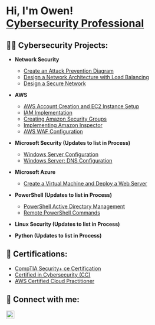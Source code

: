 <h1>Hi, I'm Owen! <br/><a href="https://www.linkedin.com/in/owen-richards-jr/">Cybersecurity Professional</a>

<h2>👨‍💻 Cybersecurity Projects:</h2>

- <b>Network Security</b>
  - [Create an Attack Prevention Diagram](https://github.com/owen-rich/Network-Security/blob/main/Lab%201%20attack%20prevention%20diagram.drawio.png)
  - [Design a Network Architecture with Load Balancing](https://github.com/owen-rich/Network-Security/blob/main/network-architecture-load-balancing.drawio.png)
  - [Design a Secure Network](https://github.com/owen-rich/Network-Security/blob/main/secure%20network%20design.drawio.png)

- <b>AWS</b>
  - [AWS Account Creation and EC2 Instance Setup](https://github.com/owen-rich/aws-instance-setup)
  - [IAM Implementation](https://github.com/owen-rich/aws-lab/tree/main)
  - [Creating Amazon Security Groups](https://github.com/owen-rich/aws-lab2)
  - [Implementing Amazon Inspector](https://github.com/owen-rich/aws-inspector)
  - [AWS WAF Configuration](https://github.com/owen-rich/aws-waf)

- <b>Microsoft Security (Updates to list in Process)</b>
   - [Windows Server Configuration](https://github.com/owen-rich/win-server-config)
   - [Windows Server: DNS Configuration](https://github.com/owen-rich/win-server-dns)

- <b>Microsoft Azure</b>
   - [Create a Virtual Machine and Deploy a Web Server](https://github.com/owen-rich/AzureLab)

- <b>PowerShell (Updates to list in Process)</b>
   - [PowerShell Active Directory Management](https://github.com/owen-rich/powershell-lab1)
   - [Remote PowerShell Commands](https://github.com/owen-rich/powershell-lab2)

- <b>Linux Security (Updates to list in Process)</b>

- <b>Python (Updates to list in Process)</b>


<h2>🏅 Certifications:</h2>

- [CompTIA Security+ ce Certification](https://www.credly.com/badges/0586685e-ae1f-4b74-bfa8-a055381f5f97/public_url)
- [Certified in Cybersecurity (CC)](https://www.credly.com/badges/640b0a1c-07cd-4f0f-9b56-b8fde56413b8/public_url)
- [AWS Certified Cloud Practitioner](https://www.credly.com/badges/d1429893-9034-418c-91c3-731843028cc1/public_url)


<h2> 🤳 Connect with me:</h2>

[<img align="left" alt="JoshMadakor | LinkedIn" width="22px" src="https://cdn.jsdelivr.net/npm/simple-icons@v3/icons/linkedin.svg" />][linkedin]


[linkedin]: https://www.linkedin.com/in/owen-richards-jr/

<!--
**joshmadakor1/joshmadakor1** is a ✨ _special_ ✨ repository because its `README.md` (this file) appears on your GitHub profile.

Here are some ideas to get you started:

- 🔭 I’m currently working on ...
- 🌱 I’m currently learning ...
- 👯 I’m looking to collaborate on ...
- 🤔 I’m looking for help with ...
- 💬 Ask me about ...
- 📫 How to reach me: ...
- 😄 Pronouns: ...
- ⚡ Fun fact: ...
-->
